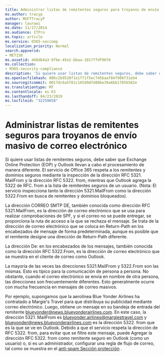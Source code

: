 ```yaml
---
title: Administrar listas de remitentes seguros para troyanos de envío masivo de correo electrónico
ms.author: tracyp
author: MSFTTracyP
manager: laurawi
ms.date: 11/17/2014
ms.audience: ITPro
ms.topic: article
ms.service: O365-seccomp
localization_priority: Normal
search.appverid:
- MET150
ms.assetid: d48db4a3-9fbe-45e2-bbaa-1017ffdf96f8
ms.collection:
- M365-security-compliance
description: 'Si quiere usar listas de remitentes seguros, debe saber que Exchange Online Protection (EOP) y Outlook llevan a cabo el procesamiento de manera diferente. El servicio respeta los remitentes y los dominios seguros al inspeccionar la dirección RFC 5321.MailFrom y la dirección RFC 5322.From, mientras que Outlook agrega la dirección RFC 5322.From a la lista de remitentes seguros de un usuario. (Nota: El servicio inspecciona tanto la dirección 5321.MailFrom como la dirección 5322.From en busca de remitentes y dominios bloqueados).'
ms.openlocfilehash: 006c2b9520f1e1f71f5ec745baaf84f906f31eb4
ms.sourcegitcommit: 0017dc6a5f81c165d9dfd88be39a6bb17856582e
ms.translationtype: MT
ms.contentlocale: es-ES
ms.lasthandoff: 04/23/2019
ms.locfileid: "32259658"
---
```

# <a name="manage-safe-sender-lists-for-bulk-mailers"></a>Administrar listas de remitentes seguros para troyanos de envío masivo de correo electrónico

Si quiere usar listas de remitentes seguros, debe saber que Exchange Online Protection (EOP) y Outlook llevan a cabo el procesamiento de manera diferente. El servicio de Office 365 respeta a los remitentes y dominios seguros mediante la inspección de la dirección RFC 5321. MailFrom y la dirección RFC 5322. from, mientras que Outlook agrega la 5322 de RFC. from a la lista de remitentes seguros de un usuario. (Nota: El servicio inspecciona tanto la dirección 5321.MailFrom como la dirección 5322.From en busca de remitentes y dominios bloqueados).
  
La dirección CORREO SMTP DE, también conocida como dirección RFC 5321.MailFrom, es la dirección de correo electrónico que se usa para realizar comprobaciones de SPF, y si el correo no se puede entregar, se proporciona la ruta de acceso a la que se rechaza el mensaje. Se trata de la dirección de correo electrónico que se coloca en Return-Path en los encabezados de mensaje de forma predeterminada, aunque es posible que el remitente designe una dirección de Return-Path diferente.
  
La dirección De: en los encabezados de los mensajes, también conocida como la dirección RFC 5322.From, es la dirección de correo electrónico que se muestra en el cliente de correo como Outlook.
  
La mayoría de las veces las direcciones 5321.MailFrom y 5322.From son las mismas. Esto es típico para la comunicación de persona a persona. No obstante, cuando el correo electrónico se envía en nombre de otra persona, las direcciones son frecuentemente diferentes. Esto generalmente ocurre con mucha frecuencia en mensajes de correo masivos.
  
Por ejemplo, supongamos que la aerolínea Blue Yonder Airlines ha contratado a Margie's Travel para que distribuya su publicidad mediante correo electrónico. Luego, obtiene un mensaje en su bandeja de entrada del remitente blueyonder@news.blueyonderairlines.com. En este caso, la dirección 5321. MailFrom es blueyonder.airlines@margiestravel.com y blueyonder@news.blueyonderairlines.com es la dirección 5322. from que es la que se ve en Outlook. Debido a que el servicio respeta la dirección de RFC 5322. from, para evitar que se filtre este mensaje, puede Agregar la dirección RFC 5322. from como remitente seguro en Outlook (como un usuario) o, si es un administrador, configurar una regla de flujo de correo, tal como se muestra en el [anti-spam Sección protección](anti-spam-protection.md) .
  


